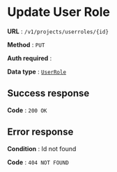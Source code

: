 # Update User Role

**URL** : `/v1/projects/userroles/{id}`

**Method** : `PUT`

**Auth required** :

**Data type** : [`UserRole`](user_role.md)

## Success response

**Code** : `200 OK`

## Error response

**Condition** : Id not found

**Code** : `404 NOT FOUND`
